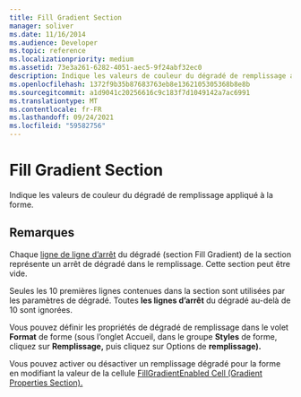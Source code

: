 ```yaml
---
title: Fill Gradient Section
manager: soliver
ms.date: 11/16/2014
ms.audience: Developer
ms.topic: reference
ms.localizationpriority: medium
ms.assetid: 73e3a261-6282-4051-aec5-9f24abf32ec0
description: Indique les valeurs de couleur du dégradé de remplissage appliqué à la forme.
ms.openlocfilehash: 1372f9b35b87683763eb8e1362105305368b8e8b
ms.sourcegitcommit: a1d9041c20256616c9c183f7d1049142a7ac6991
ms.translationtype: MT
ms.contentlocale: fr-FR
ms.lasthandoff: 09/24/2021
ms.locfileid: "59582756"
---
```

# <a name="fill-gradient-section"></a>Fill Gradient Section

Indique les valeurs de couleur du dégradé de remplissage appliqué à la forme. 
  
## <a name="remarks"></a>Remarques

Chaque [ligne de ligne d’arrêt](gradient-stop-row-fill-gradient-section.md) du dégradé (section Fill Gradient) de la section représente un arrêt de dégradé dans le remplissage. Cette section peut être vide. 
  
Seules les 10 premières lignes contenues dans la section sont utilisées par les paramètres de dégradé. Toutes **les lignes d’arrêt** du dégradé au-delà de 10 sont ignorées. 
  
Vous pouvez définir les propriétés de dégradé de  remplissage dans le volet **Format** de forme (sous l’onglet Accueil, dans le groupe **Styles** de forme, cliquez sur **Remplissage,** puis cliquez sur Options de **remplissage).** 
  
Vous pouvez activer ou désactiver un remplissage dégradé pour la forme en modifiant la valeur de la cellule [FillGradientEnabled Cell (Gradient Properties Section).](fillgradientenabled-cell-gradient-properties-section.md) 
  

